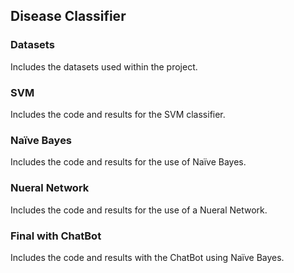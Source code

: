 ## Disease Classifier
### Datasets

Includes the datasets used within the project.

### SVM

Includes the code and results for the SVM classifier.

### Naïve Bayes

Includes the code and results for the use of Naïve Bayes.

### Nueral Network

Includes the code and results for the use of a Nueral Network.

### Final with ChatBot

Includes the code and results with the ChatBot using Naïve Bayes.
